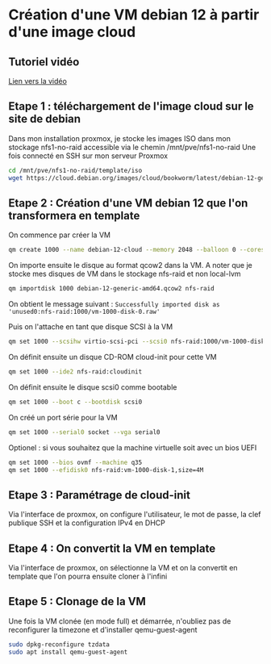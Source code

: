 # Création d'une VM debian 12 à partir d'une image cloud

## Tutoriel vidéo

[Lien vers la vidéo](https://)

## Etape 1 : téléchargement de l'image cloud sur le site de debian

Dans mon installation proxmox, je stocke les images ISO dans mon stockage nfs1-no-raid accessible via le chemin /mnt/pve/nfs1-no-raid
Une fois connecté en SSH sur mon serveur Proxmox

```bash
cd /mnt/pve/nfs1-no-raid/template/iso
wget https://cloud.debian.org/images/cloud/bookworm/latest/debian-12-generic-amd64.qcow2
```

## Etape 2 : Création d'une VM debian 12 que l'on transformera en template

On commence par créer la VM

```bash
qm create 1000 --name debian-12-cloud --memory 2048 --balloon 0 --cores 2 --cpu x86-64-v2-AES --net0 virtio,bridge=vmbr0 --onboot 0 --agent 1
```

On importe ensuite le disque au format qcow2 dans la VM. A noter que je stocke mes disques de VM dans le stockage nfs-raid et non local-lvm

```bash
qm importdisk 1000 debian-12-generic-amd64.qcow2 nfs-raid
```

On obtient le message suivant : `Successfully imported disk as 'unused0:nfs-raid:1000/vm-1000-disk-0.raw'`

Puis on l'attache en tant que disque SCSI à la VM

```bash
qm set 1000 --scsihw virtio-scsi-pci --scsi0 nfs-raid:1000/vm-1000-disk-0.raw
```

On définit ensuite un disque CD-ROM cloud-init pour cette VM

```bash
qm set 1000 --ide2 nfs-raid:cloudinit
```

On définit ensuite le disque scsi0 comme bootable

```bash
qm set 1000 --boot c --bootdisk scsi0
```

On créé un port série pour la VM

```bash
qm set 1000 --serial0 socket --vga serial0
```

Optionel : si vous souhaitez que la machine virtuelle soit avec un bios UEFI

```bash
qm set 1000 --bios ovmf --machine q35
qm set 1000 --efidisk0 nfs-raid:vm-1000-disk-1,size=4M
```

## Etape 3 : Paramétrage de cloud-init

Via l'interface de proxmox, on configure l'utilisateur, le mot de passe, la clef publique SSH et la configuration IPv4 en DHCP

## Etape 4 : On convertit la VM en template

Via l'interface de proxmox, on sélectionne la VM et on la convertit en template que l'on pourra ensuite cloner à l'infini

## Etape 5 : Clonage de la VM

Une fois la VM clonée (en mode full) et démarrée, n'oubliez pas de reconfigurer la timezone et d'installer qemu-guest-agent

```bash
sudo dpkg-reconfigure tzdata
sudo apt install qemu-guest-agent
```
